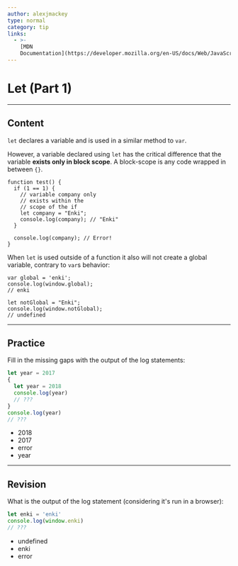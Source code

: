 ```yaml
---
author: alexjmackey
type: normal
category: tip
links:
  - >-
    [MDN
    Documentation](https://developer.mozilla.org/en-US/docs/Web/JavaScript/Reference/Statements/let){documentation}
---
```


# Let (Part 1)


---

## Content

`let` declares a variable and is used in a similar method to `var`.

However, a variable declared using `let` has the critical difference that the variable **exists only in block scope**. A block-scope is any code wrapped in between `{}`.

```plain-text
function test() {
  if (1 == 1) {
    // variable company only
    // exists within the
    // scope of the if
    let company = "Enki";
    console.log(company); // "Enki"
  }

  console.log(company); // Error!
}
```

When `let` is used outside of a function it also will not create a global variable, contrary to `var`s behavior:

```plain-text
var global = 'enki';
console.log(window.global);
// enki

let notGlobal = "Enki";
console.log(window.notGlobal);
// undefined
```


---

## Practice

Fill in the missing gaps with the output of the log statements:

```javascript
let year = 2017
{
  let year = 2018
  console.log(year)
  // ???
}
console.log(year)
// ???
```

- 2018
- 2017
- error
- year


---

## Revision

What is the output of the log statement (considering it's run in a browser):

```javascript
let enki = 'enki'
console.log(window.enki)
// ???
```

- undefined
- enki
- error
 
